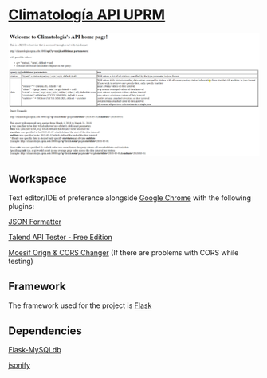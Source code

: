 # [Climatología API UPRM](http://climatologia.uprm.edu:8008/)

<img src="github_page_assets\api-screenshot.png" alt="hi" class="inline"/>

## Workspace

Text editor/IDE of preference alongside [Google Chrome](https://www.google.com/chrome/) with the following plugins:

[JSON Formatter](https://chrome.google.com/webstore/detail/json-formatter/bcjindcccaagfpapjjmafapmmgkkhgoa?utm_source=chrome-ntp-icon)

[Talend API Tester - Free Edition](https://chrome.google.com/webstore/detail/talend-api-tester-free-ed/aejoelaoggembcahagimdiliamlcdmfm?utm_source=chrome-ntp-icon)

[Moesif Orign & CORS Changer](https://chrome.google.com/webstore/detail/moesif-orign-cors-changer/digfbfaphojjndkpccljibejjbppifbc?utm_source=chrome-ntp-icon) (If there are problems with CORS while testing)

## Framework

The framework used for the project is [Flask](https://flask.palletsprojects.com/en/1.1.x/)

## Dependencies

[Flask-MySQLdb](https://flask-mysqldb.readthedocs.io/en/latest/)

[jsonify](https://kite.com/python/docs/flask.jsonify)
